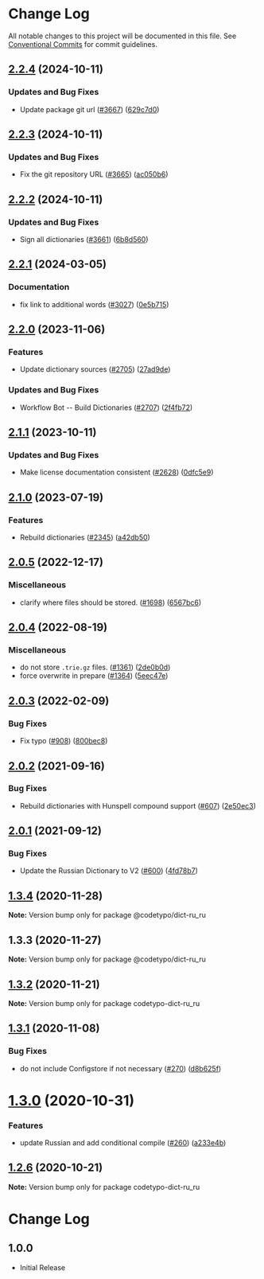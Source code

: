 # Change Log

All notable changes to this project will be documented in this file.
See [Conventional Commits](https://conventionalcommits.org) for commit guidelines.

## [2.2.4](https://github.com/khulnasoft/codetypo/compare/@codetypo/dict-ru_ru@2.2.3...@codetypo/dict-ru_ru@2.2.4) (2024-10-11)


### Updates and Bug Fixes

* Update package git url ([#3667](https://github.com/khulnasoft/codetypo/issues/3667)) ([629c7d0](https://github.com/khulnasoft/codetypo/commit/629c7d0a5e1bacad1d3874b1f8372edc3494ef97))

## [2.2.3](https://github.com/khulnasoft/codetypo/compare/@codetypo/dict-ru_ru@2.2.2...@codetypo/dict-ru_ru@2.2.3) (2024-10-11)


### Updates and Bug Fixes

* Fix the git repository URL ([#3665](https://github.com/khulnasoft/codetypo/issues/3665)) ([ac050b6](https://github.com/khulnasoft/codetypo/commit/ac050b697d57820109995e92fac5ccc32ced1723))

## [2.2.2](https://github.com/khulnasoft/codetypo/compare/@codetypo/dict-ru_ru@2.2.1...@codetypo/dict-ru_ru@2.2.2) (2024-10-11)


### Updates and Bug Fixes

* Sign all dictionaries ([#3661](https://github.com/khulnasoft/codetypo/issues/3661)) ([6b8d560](https://github.com/khulnasoft/codetypo/commit/6b8d560cf51a593458ce42bca415859f872cfc97))

## [2.2.1](https://github.com/khulnasoft/codetypo/compare/@codetypo/dict-ru_ru@2.2.0...@codetypo/dict-ru_ru@2.2.1) (2024-03-05)


### Documentation

* fix link to additional words ([#3027](https://github.com/khulnasoft/codetypo/issues/3027)) ([0e5b715](https://github.com/khulnasoft/codetypo/commit/0e5b71510cb2b3389a3396c33bb55594f45aa5e2))

## [2.2.0](https://github.com/khulnasoft/codetypo/compare/@codetypo/dict-ru_ru@2.1.1...@codetypo/dict-ru_ru@2.2.0) (2023-11-06)


### Features

* Update dictionary sources ([#2705](https://github.com/khulnasoft/codetypo/issues/2705)) ([27ad9de](https://github.com/khulnasoft/codetypo/commit/27ad9de120fc71bc1b9a2aacc4407c423aeee2fd))


### Updates and Bug Fixes

* Workflow Bot -- Build Dictionaries ([#2707](https://github.com/khulnasoft/codetypo/issues/2707)) ([2f4fb72](https://github.com/khulnasoft/codetypo/commit/2f4fb72ad0b370c78bdbc19f38ee6a452e767010))

## [2.1.1](https://github.com/khulnasoft/codetypo/compare/@codetypo/dict-ru_ru@2.1.0...@codetypo/dict-ru_ru@2.1.1) (2023-10-11)


### Updates and Bug Fixes

* Make license documentation consistent ([#2628](https://github.com/khulnasoft/codetypo/issues/2628)) ([0dfc5e9](https://github.com/khulnasoft/codetypo/commit/0dfc5e918d475a9694ce64bdc74c473d6097af62))

## [2.1.0](https://github.com/khulnasoft/codetypo/compare/@codetypo/dict-ru_ru@2.0.5...@codetypo/dict-ru_ru@2.1.0) (2023-07-19)


### Features

* Rebuild dictionaries ([#2345](https://github.com/khulnasoft/codetypo/issues/2345)) ([a42db50](https://github.com/khulnasoft/codetypo/commit/a42db50300924afe6a44049f4d26a86c5a09457a))

## [2.0.5](https://github.com/khulnasoft/codetypo/compare/@codetypo/dict-ru_ru@2.0.4...@codetypo/dict-ru_ru@2.0.5) (2022-12-17)


### Miscellaneous

* clarify where files should be stored. ([#1698](https://github.com/khulnasoft/codetypo/issues/1698)) ([6567bc6](https://github.com/khulnasoft/codetypo/commit/6567bc62130404cb32945bdcc3bf07316c839396))

## [2.0.4](https://github.com/khulnasoft/codetypo/compare/@codetypo/dict-ru_ru@2.0.3...@codetypo/dict-ru_ru@2.0.4) (2022-08-19)


### Miscellaneous

* do not store `.trie.gz` files. ([#1361](https://github.com/khulnasoft/codetypo/issues/1361)) ([2de0b0d](https://github.com/khulnasoft/codetypo/commit/2de0b0df4b8addfd69e2e6899c05f8b502799b7c))
* force overwrite in prepare ([#1364](https://github.com/khulnasoft/codetypo/issues/1364)) ([5eec47e](https://github.com/khulnasoft/codetypo/commit/5eec47e223f1dd6370fcbc3c1b6b0361c92bbddf))

## [2.0.3](https://github.com/khulnasoft/codetypo/compare/@codetypo/dict-ru_ru@2.0.2...@codetypo/dict-ru_ru@2.0.3) (2022-02-09)


### Bug Fixes

* Fix typo ([#908](https://github.com/khulnasoft/codetypo/issues/908)) ([800bec8](https://github.com/khulnasoft/codetypo/commit/800bec814558a84b3294d2fc2b37ec170686ac6a))





## [2.0.2](https://github.com/khulnasoft/codetypo/compare/@codetypo/dict-ru_ru@2.0.1...@codetypo/dict-ru_ru@2.0.2) (2021-09-16)


### Bug Fixes

* Rebuild dictionaries with Hunspell compound support ([#607](https://github.com/khulnasoft/codetypo/issues/607)) ([2e50ec3](https://github.com/khulnasoft/codetypo/commit/2e50ec30dae89bef42c673265e9854b61598f786))





## [2.0.1](https://github.com/khulnasoft/codetypo/compare/@codetypo/dict-ru_ru@1.3.4...@codetypo/dict-ru_ru@2.0.1) (2021-09-12)


### Bug Fixes

* Update the Russian Dictionary to V2 ([#600](https://github.com/khulnasoft/codetypo/issues/600)) ([4fd78b7](https://github.com/khulnasoft/codetypo/commit/4fd78b77b91f1f7f4aaad547574df55a789a070e))





## [1.3.4](https://github.com/khulnasoft/codetypo/compare/@codetypo/dict-ru_ru@1.3.3...@codetypo/dict-ru_ru@1.3.4) (2020-11-28)

**Note:** Version bump only for package @codetypo/dict-ru_ru





## 1.3.3 (2020-11-27)

**Note:** Version bump only for package @codetypo/dict-ru_ru





## [1.3.2](https://github.com/khulnasoft/codetypo/compare/codetypo-dict-ru_ru@1.3.1...codetypo-dict-ru_ru@1.3.2) (2020-11-21)

**Note:** Version bump only for package codetypo-dict-ru_ru

## [1.3.1](https://github.com/khulnasoft/codetypo/compare/codetypo-dict-ru_ru@1.3.0...codetypo-dict-ru_ru@1.3.1) (2020-11-08)

### Bug Fixes

- do not include Configstore if not necessary ([#270](https://github.com/khulnasoft/codetypo/issues/270)) ([d8b625f](https://github.com/khulnasoft/codetypo/commit/d8b625f2f42d5cc6c4a9390216ac1e5037886e44))

# [1.3.0](https://github.com/khulnasoft/codetypo/compare/codetypo-dict-ru_ru@1.2.6...codetypo-dict-ru_ru@1.3.0) (2020-10-31)

### Features

- update Russian and add conditional compile ([#260](https://github.com/khulnasoft/codetypo/issues/260)) ([a233e4b](https://github.com/khulnasoft/codetypo/commit/a233e4b10e06e4f2dc9a700ef61b6a7e5e589fc7))

## [1.2.6](https://github.com/khulnasoft/codetypo/compare/codetypo-dict-ru_ru@1.2.5...codetypo-dict-ru_ru@1.2.6) (2020-10-21)

**Note:** Version bump only for package codetypo-dict-ru_ru

# Change Log

## 1.0.0

- Initial Release
